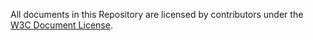 All documents in this Repository are licensed by contributors
under the [W3C Document License](http://www.w3.org/Consortium/Legal/copyright-documents).


